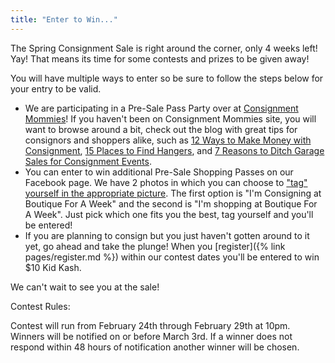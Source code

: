 ```yaml
---
title: "Enter to Win..."
---
```


The Spring Consignment Sale is right around the corner, only 4 weeks left! Yay! That means its time for some contests and prizes to be given away!

You will have multiple ways to enter so be sure to follow the steps below for your entry to be valid.

* We are participating in a Pre-Sale Pass Party over at [Consignment Mommies](https://consignmentmommies.com/)! If you haven't been on Consignment Mommies site, you will want to browse around a bit, check out the blog with great tips for consignors and shoppers alike, such as [12 Ways to Make Money with Consignment](https://consignmentmommies.com/12-ways-to-make-money-with-consignment-in-2012/), [15 Places to Find Hangers](https://consignmentmommies.com/15-places-to-find-hangers/), and [7 Reasons to Ditch Garage Sales for Consignment Events](https://consignmentmommies.com/7-reasons-to-ditch-garage-sales-for-consignment-events/).
* You can enter to win additional Pre-Sale Shopping Passes on our Facebook page. We have 2 photos in which you can choose to ["tag" yourself in the appropriate picture](https://www.facebook.com/media/set/?set=a.10150553024170836.373357.275085765835&type=3). The first option is "I'm Consigning at Boutique For A Week" and the second is "I'm shopping at Boutique For A Week". Just pick which one fits you the best, tag yourself and you'll be entered!
* If you are planning to consign but you just haven't gotten around to it yet, go ahead and take the plunge! When you [register]({% link pages/register.md %}) within our contest dates you'll be entered to win $10 Kid Kash.

We can't wait to see you at the sale!

Contest Rules:

Contest will run from February 24th through February 29th at 10pm. Winners will be notified on or before March 3rd. If a winner does not respond within 48 hours of notification another winner will be chosen.
